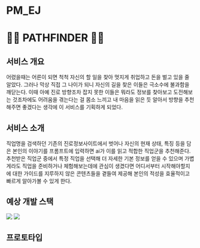 # PM_EJ
# 🕵🏻 PATHFINDER 🕵🏻
## 서비스 개요
어렸을때는 어른이 되면 척척 자신의 할 일을 찾아 멋지게 취업하고 돈을 벌고 있을 줄 알았다. 
그러나 막상 직접 그 나이가 되니 자신의 길을 찾은 이들은 극소수에 불과함을 깨닫는다. 
이때 아예 진로 방향조차 잡지 못한 이들은 뭐라도 정보를 찾아보고 도전해보는 것조차에도 어려움을 겪는다는 걸 몸소 느끼고 내 마음을 읽은 듯 알아서 방향을 추천해주면 좋겠다는 생각에 이 서비스를 기획하게 되었다. 
## 서비스 소개
직업명을 검색하던 기존의 진로정보사이트에서 벗어나 자신의 현재 상태, 특징 등을 담은 본인의 이야기를 프롬프트에 입력하면 ai가 이를 읽고 적합한 직업군을 추천해준다. 추천받은 직업군 중에서 특정 직업을 선택해 더 자세한 기본 정보를 얻을 수 있으며 
가볍게라도 직업을 준비하거나 체험해보는데에 관심이 생겼다면 어디서부터 시작해야할지에 대한 가이드를 지루하지 않은 콘텐츠들을 곁들여 제공해 본인의 적성을 효율적이고 빠르게 알아가볼 수 있게 한다.
## 예상 개발 스택
<img src="https://img.shields.io/badge/figma-F24E1E?style=for-the-badge&logo=figma&logoColor=white"> <img src="https://img.shields.io/badge/python-3776AB">
## 프로토타입


